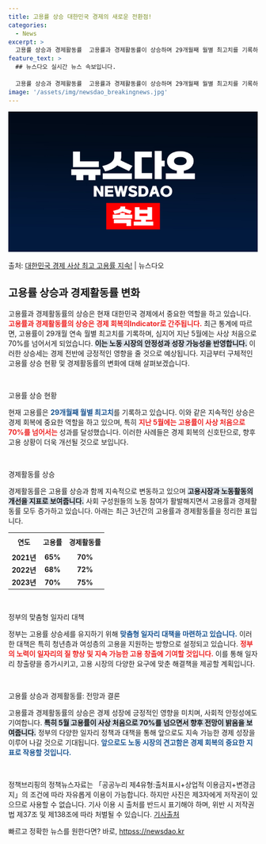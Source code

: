 ```yaml
---
title: 고용률 상승 대한민국 경제의 새로운 전환점!
categories:
  - News
excerpt: >
  고용률 상승과 경제활동률  고용률과 경제활동률이 상승하며 29개월째 월별 최고치를 기록하고 있습니다. 지난 …
feature_text: >
  ## 뉴스다오 실시간 뉴스 속보입니다.

  고용률 상승과 경제활동률  고용률과 경제활동률이 상승하며 29개월째 월별 최고치를 기록하고 있습니다. 지난 …
image: '/assets/img/newsdao_breakingnews.jpg'
---
```


![뉴스다오 속보](/assets/img/newsdao_breakingnews.jpg)

<p>출처: <a href="httpss://newsdao.kr/4854" rel="dofollow">대한민국 경제 사상 최고 고용률 지속!</a> | 뉴스다오</p>

<h2 data-ke-size="size26">고용률 상승과 경제활동률 변화</h2>

<p data-ke-size="size16">고용률과 경제활동률의 상승은 현재 대한민국 경제에서 중요한 역할을 하고 있습니다. <b><span style="color: #ee2323;">고용률과 경제활동률의 상승은 경제 회복의Indicator로 간주됩니다.</span></b> 최근 통계에 따르면, 고용률이 29개월 연속 월별 최고치를 기록하며, 심지어 지난 5월에는 사상 처음으로 70%를 넘어서게 되었습니다. <b><span style="background-color: #21538527;">이는 노동 시장의 안정성과 성장 가능성을 반영합니다.</span></b> 이러한 상승세는 경제 전반에 긍정적인 영향을 줄 것으로 예상됩니다. 지금부터 구체적인 고용률 상승 현황 및 경제활동률의 변화에 대해 살펴보겠습니다.</p>

<p data-ke-size="size16">&nbsp;</p>

고용률 상승 현황

<p data-ke-size="size16">현재 고용률은 <b><span style="color: #1a5490;">29개월째 월별 최고치</span></b>를 기록하고 있습니다. 이와 같은 지속적인 상승은 경제 회복에 중요한 역할을 하고 있으며, 특히 <b><span style="color: #ee2323;">지난 5월에는 고용률이 사상 처음으로 70%를 넘어서는</span></b> 성과를 달성했습니다. 이러한 사례들은 경제 회복의 신호탄으로, 향후 고용 상황이 더욱 개선될 것으로 보입니다.</p>

<p data-ke-size="size16">&nbsp;</p>

경제활동률 상승

<p data-ke-size="size16">경제활동률은 고용률 상승과 함께 지속적으로 변동하고 있으며 <b><span style="background-color: #21538527;">고용시장과 노동활동의 개선을 지표로 보여줍니다.</span></b> 사회 구성원들의 노동 참여가 활발해지면서 고용률과 경제활동률 모두 증가하고 있습니다. 아래는 최근 3년간의 고용률과 경제활동률을 정리한 표입니다.</p>

<table style="width:100%; border-collapse:collapse; margin-top:10px;">
    <tr>
        <th style="text-align: center; height: 30px;">연도</th>
        <th style="text-align: center; height: 30px;">고용률</th>
        <th style="text-align: center; height: 30px;">경제활동률</th>
    </tr>
    <tr>
        <td style="text-align: center; height: 17px;"><b>2021년</b></td>
        <td style="text-align: center; height: 17px;"><b>65%</b></td>
        <td style="text-align: center; height: 17px;"><b>70%</b></td>
    </tr>
    <tr>
        <td style="text-align: center; height: 17px;"><b>2022년</b></td>
        <td style="text-align: center; height: 17px;"><b>68%</b></td>
        <td style="text-align: center; height: 17px;"><b>72%</b></td>
    </tr>
    <tr>
        <td style="text-align: center; height: 17px;"><b>2023년</b></td>
        <td style="text-align: center; height: 17px;"><b>70%</b></td>
        <td style="text-align: center; height: 17px;"><b>75%</b></td>
    </tr>
</table>

<p data-ke-size="size16">&nbsp;</p>

정부의 맞춤형 일자리 대책

<p data-ke-size="size16">정부는 고용률 상승세를 유지하기 위해 <b><span style="color: #1a5490;">맞춤형 일자리 대책을 마련하고 있습니다.</span></b> 이러한 대책은 특히 청년층과 여성층의 고용을 지원하는 방향으로 설정되고 있습니다. <b><span style="color: #ee2323;">정부의 노력이 일자리의 질 향상 및 지속 가능한 고용 창출에 기여할 것입니다.</span></b> 이를 통해 일자리 창출량을 증가시키고, 고용 시장의 다양한 요구에 맞춘 해결책을 제공할 계획입니다.</p>

<p data-ke-size="size16">&nbsp;</p>

고용률 상승과 경제활동률: 전망과 결론

<p data-ke-size="size16">고용률과 경제활동률의 상승은 경제 성장에 긍정적인 영향을 미치며, 사회적 안정성에도 기여합니다. <b><span style="background-color: #21538527;">특히 5월 고용률이 사상 처음으로 70%를 넘으면서 향후 전망이 밝음을 보여줍니다.</span></b> 정부의 다양한 일자리 정책과 대책을 통해 앞으로도 지속 가능한 경제 성장을 이루어 나갈 것으로 기대됩니다. <b><span style="color: #1a5490;">앞으로도 노동 시장의 견고함은 경제 회복의 중요한 지표로 작용할 것입니다.</span></b></p>

<p data-ke-size="size16">&nbsp;</p>

<p data-ke-size="size16">정책브리핑의 정책뉴스자료는 「공공누리 제4유형:출처표시+상업적 이용금지+변경금지」의 조건에 따라 자유롭게 이용이 가능합니다. 하지만 사진은 제3자에게 저작권이 있으므로 사용할 수 없습니다. 기사 이용 시 출처를 반드시 표기해야 하며, 위반 시 저작권법 제37조 및 제138조에 따라 처벌될 수 있습니다. <a href="httpss://newsdao.kr/4854">기사출처</a></p> 

빠르고 정확한 뉴스를 원한다면? 바로, <a href="httpss://newsdao.kr" rel="dofollow">httpss://newsdao.kr</a>



